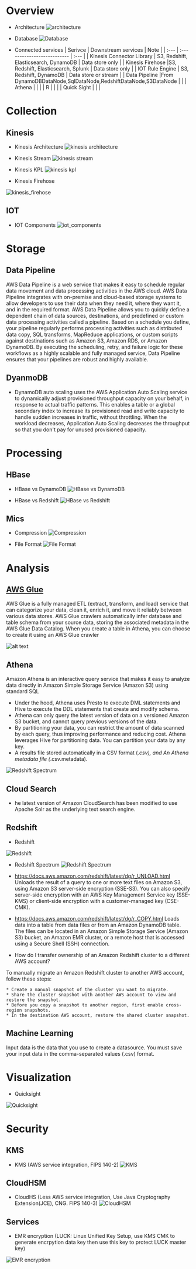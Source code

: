 # Overview
* Architecture
![architecture](images/architecture/architecture.png)

* Database
![Database](images/architecture/database.png)

* Connected services
| Serivce | Downstream services    | Note | 
| :--- | :-------------------------- | :--- | 
| Kinesis Connector Library  | S3, Redshift, Elasticsearch, DynamoDB |  Data store only | 
| Kinesis Firehose  |S3, Redshift, Elasticsearch, Splunk |  Data store only | 
| IOT Rule Engine  | S3, Redshift, DynamoDB  | Data store or stream  | 
| Data Pipeline  |From DynamoDBDataNode,SqlDataNode,RedshiftDataNode,S3DataNode   |  | 
| Athena  | |   | 
| R |   |  | 
| Quick Sight  |  |   | 

# Collection
## Kinesis
* Kinesis Architecture
![kinesis architecture](images/architecture/kinesis_architecture.png)

* Kinesis Stream
![kinesis stream](images/architecture/kinesis_stream.png)

* Kinesis KPL
![kinesis kpl](images/architecture/kinesis_kpl.png)

* Kinesis Firehose

![kinesis_firehose](images/architecture/kinesis_firehose.png)


## IOT
* IOT Components
![iot_components](images/architecture/iot_components.png)

# Storage
## Data Pipeline

AWS Data Pipeline is a web service that makes it easy to schedule regular data movement and data processing activities in the AWS cloud. AWS Data Pipeline integrates with on-premise and cloud-based storage systems to allow developers to use their data when they need it, where they want it, and in the required format. AWS Data Pipeline allows you to quickly define a dependent chain of data sources, destinations, and predefined or custom data processing activities called a pipeline. Based on a schedule you define, your pipeline regularly performs processing activities such as distributed data copy, SQL transforms, MapReduce applications, or custom scripts against destinations such as Amazon S3, Amazon RDS, or Amazon DynamoDB. By executing the scheduling, retry, and failure logic for these workflows as a highly scalable and fully managed service, Data Pipeline ensures that your pipelines are robust and highly available.


## DyanmoDB
* DynamoDB auto scaling uses the AWS Application Auto Scaling service to dynamically adjust provisioned throughput capacity on your behalf, in response to actual traffic patterns. This enables a table or a global secondary index to increase its provisioned read and write capacity to handle sudden increases in traffic, without throttling. When the workload decreases, Application Auto Scaling decreases the throughput so that you don't pay for unused provisioned capacity.

# Processing

## HBase
* HBase vs DynamoDB
![HBase vs DynamoDB ](images/architecture/hbase_dynamodb.png)

* HBase vs Redshift
![HBase vs Redshift ](images/architecture/hbase_redshift.png)

## Mics
* Compression
![Compression](images/architecture/compression.png)

* File Format
![ File Format](images/architecture/format.png)
# Analysis
## [AWS Glue](https://docs.aws.amazon.com/glue/latest/dg/what-is-glue.html)
AWS Glue is a fully managed ETL (extract, transform, and load) service that can categorize your data,
clean it, enrich it, and move it reliably between various data stores. AWS Glue crawlers automatically
infer database and table schema from your source data, storing the associated metadata in the AWS Glue
Data Catalog. When you create a table in Athena, you can choose to create it using an AWS Glue crawler

![alt text](images/architecture/glue_architecture.png)


## Athena
Amazon Athena is an interactive query service that makes it easy to analyze data directly in Amazon Simple Storage Service (Amazon S3) using standard SQL


* Under the hood, Athena uses Presto to execute DML statements and Hive to execute the DDL statements that create and modify schema.
* Athena can only query the latest version of data on a versioned Amazon S3 bucket, and cannot query previous versions of the data.
* By partitioning your data, you can restrict the amount of data scanned by each query, thus improving  performance and reducing cost. Athena leverages Hive for partitioning data. You can partition your data by any key.
* A results file stored automatically in a CSV format (*.csv), and An Athena metadata file (*.csv.metadata).



![Redshift Spectrum](images/architecture/athena_redshift_spectrum.png)



## Cloud Search
* he latest version of Amazon CloudSearch has been modified to use Apache Solr as the underlying text search engine.

## Redshift
* Redshift

![Redshift](images/architecture/redshift.png)

* Redshift Spectrum
![Redshift Spectrum](images/architecture/redshift_spectrum.png)

* https://docs.aws.amazon.com/redshift/latest/dg/r_UNLOAD.html
Unloads the result of a query to one or more text files on Amazon S3, using Amazon S3 server-side encryption (SSE-S3). You can also specify server-side encryption with an AWS Key Management Service key (SSE-KMS) or client-side encryption with a customer-managed key (CSE-CMK).

* https://docs.aws.amazon.com/redshift/latest/dg/r_COPY.html
Loads data into a table from data files or from an Amazon DynamoDB table. The files can be located in an Amazon Simple Storage Service (Amazon S3) bucket, an Amazon EMR cluster, or a remote host that is accessed using a Secure Shell (SSH) connection.

* How do I transfer ownership of an Amazon Redshift cluster to a different AWS account?

To manually migrate an Amazon Redshift cluster to another AWS account, follow these steps:

    * Create a manual snapshot of the cluster you want to migrate.
    * Share the cluster snapshot with another AWS account to view and restore the snapshot.
    * Before you copy a snapshot to another region, first enable cross-region snapshots.
    * In the destination AWS account, restore the shared cluster snapshot.
    
## Machine Learning

Input data is the data that you use to create a datasource. You must save your input data in the comma-separated values (.csv) format.
# Visualization
* Quicksight

![Quicksight](images/architecture/quicksight.png)

# Security
## KMS
* KMS (AWS service integration, FIPS 140-2)
![KMS](images/architecture/kms.png)

## CloudHSM
* CloudHS (Less AWS service integration, Use Java Cryptography Extension(JCE), CNG.  FIPS 140-3)
![CloudHSM](images/architecture/cloudhsm.png)

## Services
* EMR encryption (LUCK: Linux Unified Key Setup, use KMS CMK to generate encrpytion data key then use this key to protect LUCK master key)

![EMR encryption](images/architecture/emr_encryption.png)

